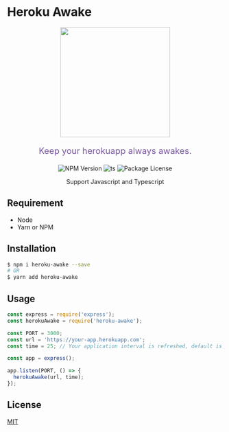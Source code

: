 # Heroku Awake
<p align="center">
  <img src="https://res.cloudinary.com/dumfvnj9f/image/upload/v1604343810/heroku-awake/dyno_weedab.png" width="256px" />
  <p align="center" style="font-size: 20px; color: #79589F">
    Keep your herokuapp always awakes.
  </p>
  <p align="center">
    <img src="https://camo.githubusercontent.com/c031efcc66c1bfc646f4369604955b26f3e1dbcb/68747470733a2f2f696d672e736869656c64732e696f2f6e706d2f762f657870726573732e737667" alt="NPM Version" data-canonical-src="https://img.shields.io/npm/v/express.svg" style="max-width:100%;">
    <img src="https://camo.githubusercontent.com/832d01092b0e822178475741271b049a2e27df13/68747470733a2f2f62616467656e2e6e65742f62616467652f2d2f547970655363726970742f626c75653f69636f6e3d74797065736372697074266c6162656c" alt="ts" data-canonical-src="https://badgen.net/badge/-/TypeScript/blue?icon=typescript&amp;label" style="max-width:100%;">
    <img src="https://camo.githubusercontent.com/195f84d670ceb5a1d47c755d24a991da4b902440/68747470733a2f2f696d672e736869656c64732e696f2f6e706d2f6c2f406e6573746a732f636f72652e737667" alt="Package License" data-canonical-src="https://img.shields.io/npm/l/@nestjs/core.svg" style="max-width:100%;">
  </p>
  <p align="center" style="font-size: 14px;">
    Support Javascript and Typescript
  </p>
</p>

## Requirement
* Node
* Yarn or NPM

## Installation

```bash
$ npm i heroku-awake --save
# OR
$ yarn add heroku-awake
```

## Usage

```javascript
const express = require('express');
const herokuAwake = require('heroku-awake');

const PORT = 3000;
const url = 'https://your-app.herokuapp.com';
const time = 25; // Your application interval is refreshed, default is 25 mins

const app = express();

app.listen(PORT, () => {
  herokuAwake(url, time);
});
```

## License
[MIT](https://choosealicense.com/licenses/mit/)

